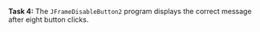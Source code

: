 **Task 4:**  The `JFrameDisableButton2` program displays the correct message after eight button clicks. 